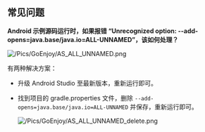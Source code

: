 ## 常见问题

**Android 示例源码运行时，如果报错 “Unrecognized option: --add-opens=java.base/java.io=ALL-UNNAMED”，该如何处理？**

![/Pics/GoEnjoy/AS_ALL_UNNAMED.png](https://doc-media.zego.im/sdk-doc/Pics/GoEnjoy/AS_ALL_UNNAMED.png)

有两种解决方案：

- 升级 Android Studio 至最新版本，重新运行即可。

- 找到项目的 gradle.properties 文件，删除 `--add-opens=java.base/java.io=ALL-UNNAMED` 并保存，重新运行即可。

    ![/Pics/GoEnjoy/AS_ALL_UNNAMED_delete.png](https://doc-media.zego.im/sdk-doc/Pics/GoEnjoy/AS_ALL_UNNAMED_delete.png)




